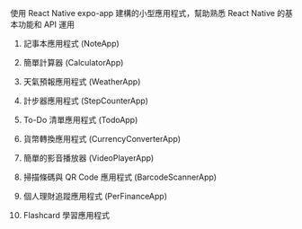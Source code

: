 使用 React Native expo-app 建構的小型應用程式，幫助熟悉 React Native 的基本功能和 API 運用

1. 記事本應用程式 (NoteApp)

2. 簡單計算器 (CalculatorApp)

3. 天氣預報應用程式 (WeatherApp)

4. 計步器應用程式 (StepCounterApp)

5. To-Do 清單應用程式 (TodoApp)

6. 貨幣轉換應用程式 (CurrencyConverterApp)

7. 簡單的影音播放器 (VideoPlayerApp)

8. 掃描條碼與 QR Code 應用程式 (BarcodeScannerApp)

9. 個人理財追蹤應用程式 (PerFinanceApp)

10. Flashcard 學習應用程式
